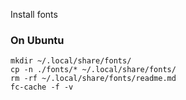 Install fonts

### On Ubuntu
```
mkdir ~/.local/share/fonts/
cp -n ./fonts/* ~/.local/share/fonts/
rm -rf ~/.local/share/fonts/readme.md
fc-cache -f -v
```
